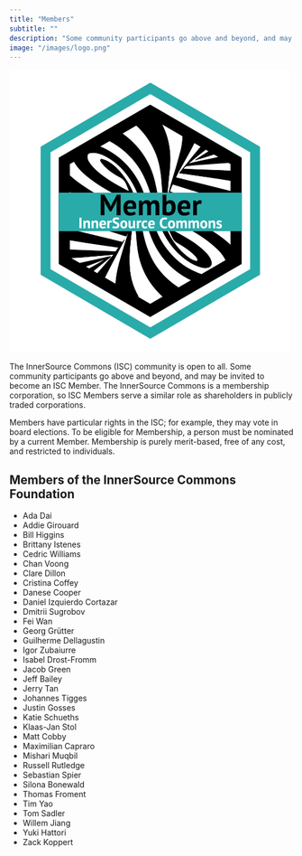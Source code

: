 ```yaml
---
title: "Members"
subtitle: ""
description: "Some community participants go above and beyond, and may be invited to become an ISC Member."
image: "/images/logo.png"
---
```

<div class="d-flex">
    <img src="/images/about/members-badge.png" title="The InnersourceCommons Badge is given to all Members" class="img-fluid mx-auto">
</div>

The InnerSource Commons (ISC) community is open to all. Some community participants go above and beyond, and may be invited to become an ISC Member.
The InnerSource Commons is a membership corporation, so ISC Members serve a similar role as shareholders in publicly traded corporations.

Members have particular rights in the ISC; for example, they may vote in board elections.
To be eligible for Membership, a person must be nominated by a current Member.
Membership is purely merit-based, free of any cost, and restricted to individuals.

## Members of the InnerSource Commons Foundation

* Ada Dai
* Addie Girouard
* Bill Higgins
* Brittany Istenes
* Cedric Williams
* Chan Voong
* Clare Dillon
* Cristina Coffey
* Danese Cooper
* Daniel Izquierdo Cortazar
* Dmitrii Sugrobov
* Fei Wan
* Georg Gr&#x00FC;tter
* Guilherme Dellagustin
* Igor Zubaiurre 
* Isabel Drost-Fromm
* Jacob Green
* Jeff Bailey
* Jerry Tan
* Johannes Tigges
* Justin Gosses
* Katie Schueths
* Klaas-Jan Stol
* Matt Cobby
* Maximilian Capraro
* Mishari Muqbil
* Russell Rutledge
* Sebastian Spier
* Silona Bonewald
* Thomas Froment
* Tim Yao
* Tom Sadler
* Willem Jiang
* Yuki Hattori
* Zack Koppert
